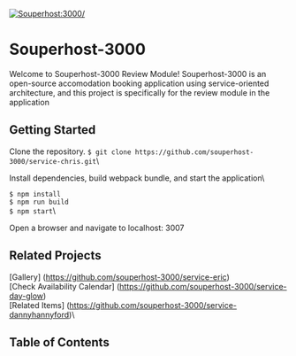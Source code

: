 [![Souperhost:3000/](https://circleci.com/gh/souperhost-3000/service-chris.svg?style=svg)](https://github.com/souperhost-3000/service-chris)
# Souperhost-3000
Welcome to Souperhost-3000 Review Module! Souperhost-3000 is an open-source accomodation booking application using service-oriented architecture, and this project is specifically for the review module in the application

## Getting Started
Clone the repository. 
`$ git clone https://github.com/souperhost-3000/service-chris.git`\

Install dependencies, build webpack bundle, and start the application\

`$ npm install`\
`$ npm run build`\
`$ npm start`\

Open a browser and navigate to localhost: 3007

## Related Projects
[Gallery] (https://github.com/souperhost-3000/service-eric)\
[Check Availability Calendar] (https://github.com/souperhost-3000/service-day-glow)\
[Related Items] (https://github.com/souperhost-3000/service-dannyhannyford)\

## Table of Contents
